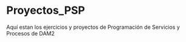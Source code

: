 # Proyectos_PSP

Aquí estan los ejercicios y proyectos de Programación de Servicios y Procesos de DAM2
